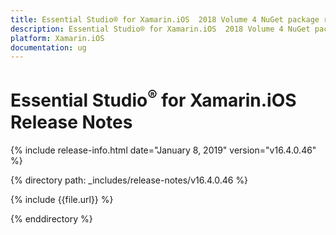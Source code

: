 ```yaml
---
title: Essential Studio® for Xamarin.iOS  2018 Volume 4 NuGet package release  Release Notes  
description: Essential Studio® for Xamarin.iOS  2018 Volume 4 NuGet package release  Release Notes  
platform: Xamarin.iOS
documentation: ug
---
```


# Essential Studio<sup>®</sup> for Xamarin.iOS  Release Notes  

{% include release-info.html date="January 8, 2019"  version="v16.4.0.46" %} 


{% directory path: _includes/release-notes/v16.4.0.46 %}

{% include {{file.url}} %}

{% enddirectory %}